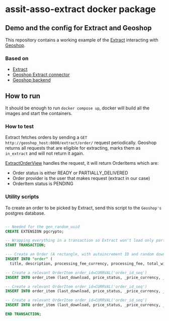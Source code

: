 assit-asso-extract docker package
=====

## Demo and the config for Extract and Geoshop

This repository contains a working example of the 
[Extract](https://github.com/asit-asso/extract/) interacting with [Geoshop](https://github.com/camptocamp/geoshop-back/).

### Based on
* [Extract](https://github.com/asit-asso/extract)
* [Geoshop Extract connector](https://github.com/sitn/sitn_geoshop_connector)
* [Geoshop backend](https://github.com/camptocamp/geoshop-back/)

## How to run
It should be enough to run ```docker compose up```, docker will build all the images and start the containers.

### How to test
Extract fetches orders by sending a ```GET http://geoshop_host:8000/extract/order/``` request periodically. Geoshop returns all requests that are eligible for extracting, marks them as ```in_extract``` and will not return it again.

[ExtractOrderView](https://github.com/camptocamp/geoshop-back/blob/master/api/views.py#L349) handles the request, it will return OrderItems which are:

* Order status is either READY or PARTIALLY_DELIVERED
* Order provider is the user that makes request (extract in our case)
* OrderItem status is PENDING

### Utility scripts

To create an order to be picked by Extract, send this script to the ```Geoshop's``` postgres database.

```sql

-- Needed for the gen_random_uuid
CREATE EXTENSION pgcrypto;

-- Wrapping everything in a transaction so Extract won't load only part of an order
START TRANSACTION; 

--- Create an Order (A rectangle, with autoincrement ID and random download uuid)
INSERT INTO "order" (
  title, description, processing_fee_currency, processing_fee, total_without_vat_currency, total_without_vat, part_vat_currency, part_vat, total_with_vat_currency, total_with_vat, geom, invoice_reference, date_ordered, date_downloaded, date_processed, client_id, invoice_contact_id, order_type_id, extract_result, download_guid, email_deliver, order_status)VALUES ('Demo order ' || to_char(NOW(), 'HH:MI'), 'An order for experiments', 'CHF', NULL, 'CHF', NULL, 'CHF', NULL, 'CHF', NULL, '0103000020080800000100000005000000E0609D479AAF1141DCE4284375FD4BC1009C5A7EEBDDCEC066574A1D448B52C111DEA19A8E293A41E8A550A937FF53C1EC647D947B943B41523BEBFDA75E4EC1E0609D479AAF1141DCE4284375FD4BC1', '', NOW(), NULL, NULL, 3, NULL, 1, '', gen_random_uuid(), '', 'READY');

-- Create a relevant OrderItem order_id=CURRVAL('order_id_seq')
INSERT INTO order_item (last_download, price_status, _price_currency, _price, _base_fee_currency, _base_fee, data_format_id, order_id, product_id, extract_result, srid, status, comment, token, validation_date) VALUES (NULL, 'CALCULATED', 'CHF', 0.00, 'CHF', NULL, 1, CURRVAL('order_id_seq'), 1, '', 2056, 'PENDING', NULL, NULL, NULL);

-- Create a relevant OrderItem order_id=CURRVAL('order_id_seq')
INSERT INTO order_item (last_download, price_status, _price_currency, _price, _base_fee_currency, _base_fee, data_format_id, order_id, product_id, extract_result, srid, status, comment, token, validation_date) VALUES (NULL, 'CALCULATED', 'CHF', 0.00, 'CHF', NULL, 1, CURRVAL('order_id_seq'), 1, '', 2056, 'PENDING', NULL, NULL, NULL);

-- Create a relevant OrderItem order_id=CURRVAL('order_id_seq')
INSERT INTO order_item (last_download, price_status, _price_currency, _price, _base_fee_currency, _base_fee, data_format_id, order_id, product_id, extract_result, srid, status, comment, token, validation_date) VALUES (NULL, 'CALCULATED', 'CHF', 0.00, 'CHF', NULL, 1, CURRVAL('order_id_seq'), 1, '', 2056, 'PENDING', NULL, NULL, NULL);

END TRANSACTION;
```
